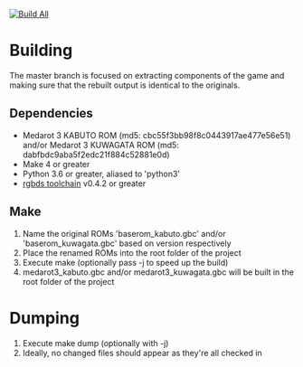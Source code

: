 [![Build All](https://github.com/Medabots/medarot3/actions/workflows/build.yml/badge.svg?branch=master)](https://github.com/Medabots/medarot3/actions/workflows/build.yml?query=branch%3Amaster)

# Building

The master branch is focused on extracting components of the game and making sure that the rebuilt output is identical to the originals.

## Dependencies

* Medarot 3 KABUTO ROM (md5: cbc55f3bb98f8c0443917ae477e56e51) and/or Medarot 3 KUWAGATA ROM (md5: dabfbdc9aba5f2edc21f884c52881e0d)
* Make 4 or greater
* Python 3.6 or greater, aliased to 'python3'
* [rgbds toolchain](https://github.com/rednex/rgbds) v0.4.2 or greater

## Make

1. Name the original ROMs 'baserom_kabuto.gbc' and/or 'baserom_kuwagata.gbc' based on version respectively
1. Place the renamed ROMs into the root folder of the project
1. Execute make (optionally pass -j to speed up the build)
1. medarot3_kabuto.gbc and/or medarot3_kuwagata.gbc will be built in the root folder of the project

# Dumping

1. Execute make dump (optionally with -j)
1. Ideally, no changed files should appear as they're all checked in